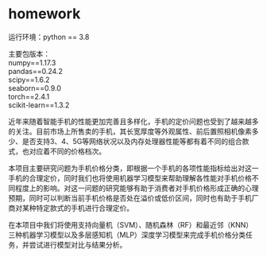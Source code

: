 # homework
运行环境：python == 3.8  

主要包版本：  
numpy==1.17.3  
pandas==0.24.2  
scipy==1.6.2  
seaborn==0.9.0  
torch==2.4.1  
scikit-learn==1.3.2  

近年来随着智能手机的性能更加完善且多样化，手机的定价问题也受到了越来越多的关注。目前市场上所售卖的手机，其长宽厚度等外观属性、前后置照相机像素多少、是否支持3、4、5G等网络状况以及内存处理器性能等都有着不同的组合款式，也对应着不同的价格档次。  

本项目主要研究问题为手机价格分类，即根据一个手机的各项性能指标给出对这一手机的合理定价，同时我们也将使用机器学习模型来帮助理解各性能对手机价格不同程度上的影响。对这一问题的研究能够有助于消费者对手机价格形成正确的心理预期，同时可以判断当前手机价格是否处在溢价或低价区间，同时也有助于手机厂商对某种特定款式的手机进行合理定价。  

在本项目中我们将使用支持向量机（SVM）、随机森林（RF）和最近邻（KNN）三种机器学习模型以及多层感知机（MLP）深度学习模型来完成手机价格分类任务，并尝试进行模型对比与结果分析。

